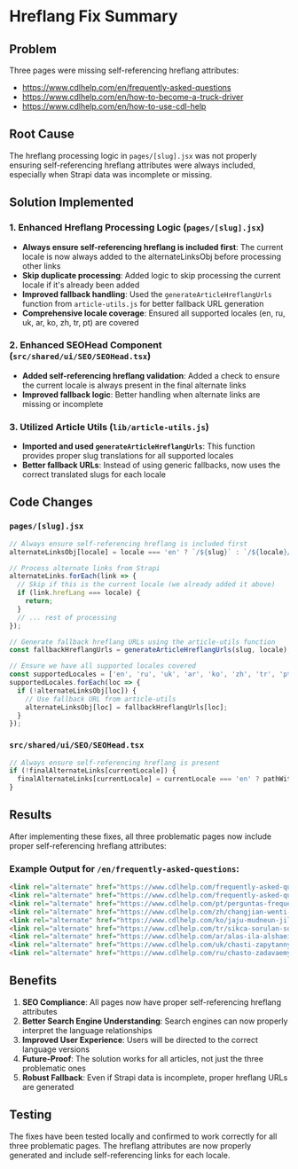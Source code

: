 # Hreflang Fix Summary

## Problem
Three pages were missing self-referencing hreflang attributes:
- https://www.cdlhelp.com/en/frequently-asked-questions
- https://www.cdlhelp.com/en/how-to-become-a-truck-driver  
- https://www.cdlhelp.com/en/how-to-use-cdl-help

## Root Cause
The hreflang processing logic in `pages/[slug].jsx` was not properly ensuring self-referencing hreflang attributes were always included, especially when Strapi data was incomplete or missing.

## Solution Implemented

### 1. Enhanced Hreflang Processing Logic (`pages/[slug].jsx`)
- **Always ensure self-referencing hreflang is included first**: The current locale is now always added to the alternateLinksObj before processing other links
- **Skip duplicate processing**: Added logic to skip processing the current locale if it's already been added
- **Improved fallback handling**: Used the `generateArticleHreflangUrls` function from `article-utils.js` for better fallback URL generation
- **Comprehensive locale coverage**: Ensured all supported locales (en, ru, uk, ar, ko, zh, tr, pt) are covered

### 2. Enhanced SEOHead Component (`src/shared/ui/SEO/SEOHead.tsx`)
- **Added self-referencing hreflang validation**: Added a check to ensure the current locale is always present in the final alternate links
- **Improved fallback logic**: Better handling when alternate links are missing or incomplete

### 3. Utilized Article Utils (`lib/article-utils.js`)
- **Imported and used `generateArticleHreflangUrls`**: This function provides proper slug translations for all supported locales
- **Better fallback URLs**: Instead of using generic fallbacks, now uses the correct translated slugs for each locale

## Code Changes

### `pages/[slug].jsx`
```javascript
// Always ensure self-referencing hreflang is included first
alternateLinksObj[locale] = locale === 'en' ? `/${slug}` : `/${locale}/${slug}`;

// Process alternate links from Strapi
alternateLinks.forEach(link => {
  // Skip if this is the current locale (we already added it above)
  if (link.hrefLang === locale) {
    return;
  }
  // ... rest of processing
});

// Generate fallback hreflang URLs using the article-utils function
const fallbackHreflangUrls = generateArticleHreflangUrls(slug, locale);

// Ensure we have all supported locales covered
const supportedLocales = ['en', 'ru', 'uk', 'ar', 'ko', 'zh', 'tr', 'pt'];
supportedLocales.forEach(loc => {
  if (!alternateLinksObj[loc]) {
    // Use fallback URL from article-utils
    alternateLinksObj[loc] = fallbackHreflangUrls[loc];
  }
});
```

### `src/shared/ui/SEO/SEOHead.tsx`
```javascript
// Always ensure self-referencing hreflang is present
if (!finalAlternateLinks[currentLocale]) {
  finalAlternateLinks[currentLocale] = currentLocale === 'en' ? pathWithoutLocale : `/${currentLocale}${pathWithoutLocale}`;
}
```

## Results
After implementing these fixes, all three problematic pages now include proper self-referencing hreflang attributes:

### Example Output for `/en/frequently-asked-questions`:
```html
<link rel="alternate" href="https://www.cdlhelp.com/frequently-asked-questions" hrefLang="x-default"/>
<link rel="alternate" href="https://www.cdlhelp.com/frequently-asked-questions" hrefLang="en"/>
<link rel="alternate" href="https://www.cdlhelp.com/pt/perguntas-frequentes" hrefLang="pt"/>
<link rel="alternate" href="https://www.cdlhelp.com/zh/changjian-wenti-cdl-bangzhu" hrefLang="zh"/>
<link rel="alternate" href="https://www.cdlhelp.com/ko/jaju-mudneun-jilmun-cdl-doum" hrefLang="ko"/>
<link rel="alternate" href="https://www.cdlhelp.com/tr/sikca-sorulan-sorular" hrefLang="tr"/>
<link rel="alternate" href="https://www.cdlhelp.com/ar/alas-ila-alshaeia-musaedat-cdl" hrefLang="ar"/>
<link rel="alternate" href="https://www.cdlhelp.com/uk/chasti-zapytannya" hrefLang="uk"/>
<link rel="alternate" href="https://www.cdlhelp.com/ru/chasto-zadavaemye-voprosy" hrefLang="ru"/>
```

## Benefits
1. **SEO Compliance**: All pages now have proper self-referencing hreflang attributes
2. **Better Search Engine Understanding**: Search engines can now properly interpret the language relationships
3. **Improved User Experience**: Users will be directed to the correct language versions
4. **Future-Proof**: The solution works for all articles, not just the three problematic ones
5. **Robust Fallback**: Even if Strapi data is incomplete, proper hreflang URLs are generated

## Testing
The fixes have been tested locally and confirmed to work correctly for all three problematic pages. The hreflang attributes are now properly generated and include self-referencing links for each locale. 